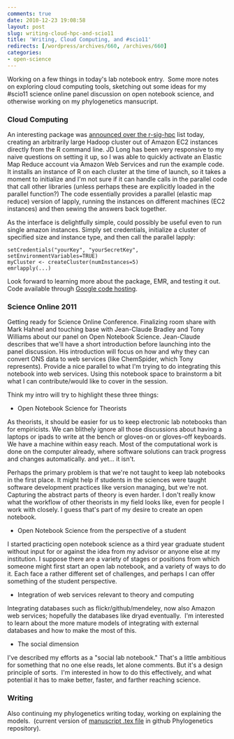 ```yaml
---
comments: true
date: 2010-12-23 19:08:58
layout: post
slug: writing-cloud-hpc-and-scio11
title: 'Writing, Cloud Computing, and #scio11'
redirects: [/wordpress/archives/660, /archives/660]
categories:
- open-science
---
```


Working on a few things in today's lab notebook entry.  Some more notes on exploring cloud computing tools, sketching out some ideas for my #scio11 science online panel discussion on open notebook science, and otherwise working on my phylogenetics mansucript.


### Cloud Computing


An interesting package was [announced over the r-sig-hpc](https://stat.ethz.ch/pipermail/r-sig-hpc/2010-December/000877.html) list today, creating an arbitrarily large Hadoop cluster out of Amazon EC2 instances directly from the R command line.  JD Long has been very responsive to my naive questions on setting it up, so I was able to quickly activate an Elastic Map Reduce account via Amazon Web Services and run the example code.  It installs an instance of R on each cluster at the time of launch, so it takes a moment to initialize and I'm not sure if it can handle calls in the parallel code that call other libraries (unless perhaps these are explicitly loaded in the parallel function?)  The code essentially provides a parallel (elastic map reduce) version of lapply, running the instances on different machines (EC2 instances) and then sewing the answers back together.

As the interface is delightfully simple, could possibly be useful even to run single amazon instances.  Simply set credentials, initialize a cluster of specified size and instance type, and then call the parallel lapply:

    
    setCredentials("yourKey", "yourSecretKey", setEnvironmentVariables=TRUE)
    myCluster <- createCluster(numInstances=5)
    emrlapply(...)
    


Look forward to learning more about the package, EMR, and testing it out.  Code available through [Google code hosting](http://code.google.com/p/segue/).


### Science Online 2011


Getting ready for Science Online Conference.  Finalizing room share with Mark Hahnel and touching base with Jean-Claude Bradley and Tony Williams about our panel on Open Notebook Science.  Jean-Claude describes that we'll have a short introduction before launching into the panel discussion.  His introduction will focus on how and why they can convert ONS data to web services (like ChemSpider, which Tony represents).  Provide a nice parallel to what I'm trying to do integrating this notebook into web services.  Using this notebook space to brainstorm a bit what I can contribute/would like to cover in the session.

Think my intro will try to highlight these three things:
	
* Open Notebook Science for Theorists

As theorists, it should be easier for us to keep electronic lab notebooks than for empiricists.  We can blithely ignore all those discussions about having a laptops or ipads to write at the bench or gloves-on or gloves-off keyboards.  We have a machine within easy reach.  Most of the computational work is done on the computer already, where software solutions can track progress and changes automatically.  and yet... it isn't.

Perhaps the primary problem is that we're not taught to keep lab notebooks in the first place.  It might help if students in the sciences were taught software development practices like version managing, but we're not.  Capturing the abstract parts of theory is even harder.  I don't really know what the workflow of other theorists in my field looks like, even for people I work with closely.  I guess that's part of my desire to create an open notebook.
	
* Open Notebook Science from the perspective of a student

I started practicing open notebook science as a third year graduate student without input for or against the idea from my advisor or anyone else at my institution.  I suppose there are a variety of stages or positions from which someone might first start an open lab notebook, and a variety of ways to do it.  Each face a rather different set of challenges, and perhaps I can offer something of the student perspective.
	
* Integration of web services relevant to theory and computing

Integrating databases such as flickr/github/mendeley,  now also Amazon web services; hopefully the databases like dryad eventually.  I'm interested to learn about the more mature models of integrating with external databases and how to make the most of this.
	
* The social dimension

I've described my efforts as a "social lab notebook."  That's a little ambitious for something that no one else reads, let alone comments.  But it's a design principle of sorts.  I'm interested in how to do this effectively, and what potential it has to make better, faster, and farther reaching science.


### Writing


Also continuing my phylogenetics writing today, working on explaining the models.  (current version of [manuscript .tex file](https://github.com/cboettig/Comparative-Phylogenetics/commit/53df70adad4e5c39e3a6caa7ed5684c6c036d32e#diff-0) in github Phylogenetics repository).
